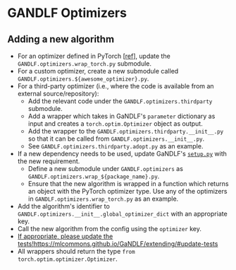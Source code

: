 # GANDLF Optimizers

## Adding a new algorithm

- For an optimizer defined in PyTorch [[ref](https://pytorch.org/docs/stable/optim.html#algorithms)], update the `GANDLF.optimizers.wrap_torch.py` submodule.
- For a custom optimizer, create a new submodule called `GANDLF.optimizers.${awesome_optimizer}.py`.
- For a third-party optimizer (i.e., where the code is available from an external source/repository):
  - Add the relevant code under the `GANDLF.optimizers.thirdparty` submodule. 
  - Add a wrapper which takes in GaNDLF's `parameter` dictionary as input and creates a `torch.optim.Optimizer` object as output.
  - Add the wrapper to the `GANDLF.optimizers.thirdparty.__init__.py` so that it can be called from `GANDLF.optimizers.__init__.py`.
  - See `GANDLF.optimizers.thirdparty.adopt.py` as an example.
- If a new dependency needs to be used, update GaNDLF's [`setup.py`](https://github.com/mlcommons/GaNDLF/blob/master/setup.py) with the new requirement.
  - Define a new submodule under `GANDLF.optimizers` as `GANDLF.optimizers.wrap_${package_name}.py`.
  - Ensure that the new algorithm is wrapped in a function which returns an object with the PyTorch optimizer type. Use any of the optimizers in `GANDLF.optimizers.wrap_torch.py` as an example.
- Add the algorithm's identifier to `GANDLF.optimizers.__init__.global_optimizer_dict` with an appropriate key.
- Call the new algorithm from the config using the `optimizer` key.
- [If appropriate, please update the tests!](https://mlcommons.github.io/GaNDLF/extending/#update-tests)https://mlcommons.github.io/GaNDLF/extending/#update-tests
- All wrappers should return the type `from torch.optim.optimizer.Optimizer`.